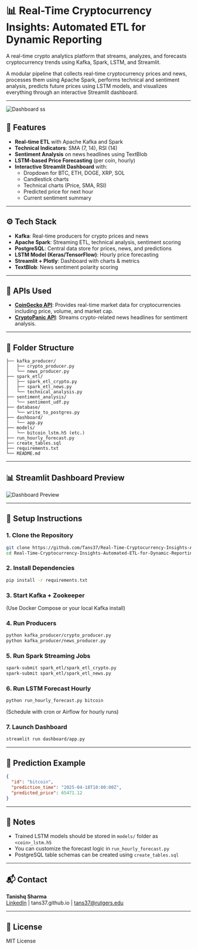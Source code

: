 # 📊 Real-Time Cryptocurrency Insights: Automated ETL for Dynamic Reporting

A real-time crypto analytics platform that streams, analyzes, and forecasts cryptocurrency trends using Kafka, Spark, LSTM, and Streamlit.

A modular pipeline that collects real-time cryptocurrency prices and news, processes them using Apache Spark, performs technical and sentiment analysis, predicts future prices using LSTM models, and visualizes everything through an interactive Streamlit dashboard.

---
![Dashboard ss](https://github.com/user-attachments/assets/5f74378f-6d7e-4ccd-8945-badf58bd3228)


## 🚀 Features

- **Real-time ETL** with Apache Kafka and Spark
- **Technical Indicators**: SMA (7, 14), RSI (14)
- **Sentiment Analysis** on news headlines using TextBlob
- **LSTM-based Price Forecasting** (per coin, hourly)
- **Interactive Streamlit Dashboard** with:
  - Dropdown for BTC, ETH, DOGE, XRP, SOL
  - Candlestick charts
  - Technical charts (Price, SMA, RSI)
  - Predicted price for next hour
  - Current sentiment summary

---

## ⚙️ Tech Stack

- **Kafka**: Real-time producers for crypto prices and news
- **Apache Spark**: Streaming ETL, technical analysis, sentiment scoring
- **PostgreSQL**: Central data store for prices, news, and predictions
- **LSTM Model (Keras/TensorFlow)**: Hourly price forecasting
- **Streamlit + Plotly**: Dashboard with charts & metrics
- **TextBlob**: News sentiment polarity scoring

---

## 🔌 APIs Used

- **[CoinGecko API](https://www.coingecko.com/en/api)**: Provides real-time market data for cryptocurrencies including price, volume, and market cap.
- **[CryptoPanic API](https://cryptopanic.com/developers/api/)**: Streams crypto-related news headlines for sentiment analysis.

---

## 📂 Folder Structure

```
├── kafka_producer/
│   ├── crypto_producer.py
│   └── news_producer.py
├── spark_etl/
│   ├── spark_etl_crypto.py
│   ├── spark_etl_news.py
│   └── technical_analysis.py
├── sentiment_analysis/
│   └── sentiment_udf.py
├── database/
│   └── write_to_postgres.py
├── dashboard/
│   └── app.py
├── models/
│   └── bitcoin_lstm.h5 (etc.)
├── run_hourly_forecast.py
├── create_tables.sql
├── requirements.txt
└── README.md
```

---

## 📊 Streamlit Dashboard Preview

![Dashboard Preview](assets/dashboard_mockup.png) <!-- replace with actual screenshot path -->

---

## 🔧 Setup Instructions

### 1. Clone the Repository
```bash
git clone https://github.com/Tans37/Real-Time-Cryptocurrency-Insights-Automated-ETL-for-Dynamic-Reporting.git
cd Real-Time-Cryptocurrency-Insights-Automated-ETL-for-Dynamic-Reporting
```

### 2. Install Dependencies
```bash
pip install -r requirements.txt
```

### 3. Start Kafka + Zookeeper
(Use Docker Compose or your local Kafka install)

### 4. Run Producers
```bash
python kafka_producer/crypto_producer.py
python kafka_producer/news_producer.py
```

### 5. Run Spark Streaming Jobs
```bash
spark-submit spark_etl/spark_etl_crypto.py
spark-submit spark_etl/spark_etl_news.py
```

### 6. Run LSTM Forecast Hourly
```bash
python run_hourly_forecast.py bitcoin
```
(Schedule with cron or Airflow for hourly runs)

### 7. Launch Dashboard
```bash
streamlit run dashboard/app.py
```

---

## 🧠 Prediction Example

```json
{
  "id": "bitcoin",
  "prediction_time": "2025-04-18T10:00:00Z",
  "predicted_price": 65471.12
}
```

---

## 📌 Notes

- Trained LSTM models should be stored in `models/` folder as `<coin>_lstm.h5`
- You can customize the forecast logic in `run_hourly_forecast.py`
- PostgreSQL table schemas can be created using `create_tables.sql`

---

## 📬 Contact

**Tanishq Sharma**  
[LinkedIn](https://linkedin.com/in/tans37) | tans37.github.io | tans37@rutgers.edu

---

## 📝 License

MIT License
